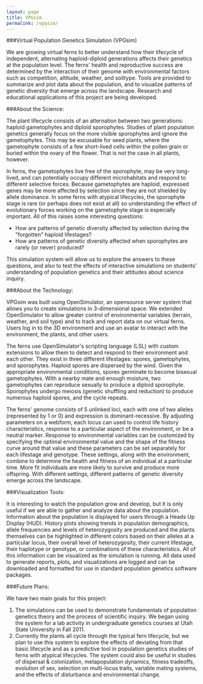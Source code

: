```yaml
---
layout: page
title: VPGsim
permalink: /vpgsim/
---
```


###Virtual Population Genetics Simulation (VPGsim)

We are growing virtual ferns to better understand how their lifecycle of independent, alternating haploid-diploid generations affects their genetics at the population level. The ferns' health and reproductive success are determined by the interaction of their genome with environmental factors such as competition, altitude, weather, and soiltype. Tools are provided to summarize and plot data about the population, and to visualize patterns of genetic diversity that emerge across the landscape. Research and educational applications of this project are being developed.

###About the Science:

The plant lifecycle consists of an alternation between two generations: haploid gametophytes and diploid sporophytes. Studies of plant population genetics generally focus on the more visible sporophytes and ignore the gametophytes. This may be excusable for seed plants, where the gametophyte consists of a few short-lived cells within the pollen grain or buried within the ovary of the flower. That is not the case in all plants, however.

In ferns, the gametophytes live free of the sporophyte, may be very long-lived, and can potentially occupy different microhabitats and respond to different selective forces. Because gametophytes are haploid, expressed genes may be more affected by selection since they are not shielded by allele dominance. In some ferns with atypical lifecycles, the sporophyte stage is rare (or perhaps does not exist at all) so understanding the effect of evolutionary forces working on the gametophyte stage is especially important. All of this raises some interesting questions:

* How are patterns of genetic diversity affected by selection during the "forgotten" haploid lifestages?
* How are patterns of genetic diversity affected when sporophytes are rarely (or never) produced?

This simulation system will allow us to explore the answers to these questions, and also to test the effects of interactive simulations on students' understanding of population genetics and their attitudes about science inquiry.

###About the Technology:

VPGsim was built using OpenSimulator, an opensource server system that allows you to create simulations in 3-dimensional space. We extended OpenSimulator to allow greater control of environmental variables (terrain, weather, and soil type) and to track and report data on our virtual ferns. Users log in to the 3D environment and use an avatar to interact with the environment, the plants, and other users.

The ferns use OpenSimulator's scripting language (LSL) with custom extensions to allow them to detect and respond to their environment and each other. They exist in three different lifestages: spores, gametophytes, and sporophytes. Haploid spores are dispersed by the wind. Given the appropriate environmental conditions, spores germinate to become bisexual gametophytes. With a nearby mate and enough moisture, two gametophytes can reproduce sexually to produce a diploid sporophyte. Sporophytes undergo meiosis (genetic shuffling and reduction) to produce numerous haploid spores, and the cycle repeats.

The ferns' genome consists of 5 unlinked loci, each with one of two alleles (represented by 1 or 0) and expression is dominant-recessive. By adjusting parameters on a webform, each locus can used to control life history characteristics, response to a particular aspect of the environment, or be a neutral marker. Response to environmental variables can be customized by specifying the optimal environmental value and the shape of the fitness curve around that value and these parameters can be set separately for each lifestage and genotype. These settings, along with the environment, combine to determine the health and fitness of an individual at a particular time. More fit individuals are more likely to survive and produce more offspring. With different settings, different patterns of genetic diversity emerge across the landscape.

###Visualization Tools:

It is interesting to watch the population grow and develop, but it is only useful if we are able to gather and analyze data about the population. Information about the population is displayed for users through a Heads Up Display (HUD). History plots showing trends in population demographics, allele frequencies and levels of heterozygosity are produced and the plants themselves can be highlighted in different colors based on their alleles at a particular locus, their overall level of heterozygosity, their current lifestage, their haplotype or genotype, or combinations of these characteristics. All of this information can be visualized as the simulation is running. All data used to generate reports, plots, and visualizations are logged and can be downloaded and formatted for use in standard population genetics software packages.

###Future Plans:

We have two main goals for this project:

1. The simulations can be used to demonstrate fundamentals of population genetics theory and the process of scientific inquiry. We began using the system for a lab activity in undergraduate genetics courses at Utah State University in Fall 2011.
2. Currently the plants all cycle through the typical fern lifecycle, but we plan to use this system to explore the effects of deviating from that basic lifecycle and as a predictive tool in population genetics studies of ferns with atypical lifecycles. The system could also be useful in studies of dispersal & colonization, metapopulation dynamics, fitness tradeoffs, evolution of sex, selection on multi-locus traits, variable mating systems, and the effects of disturbance and environmental change.

